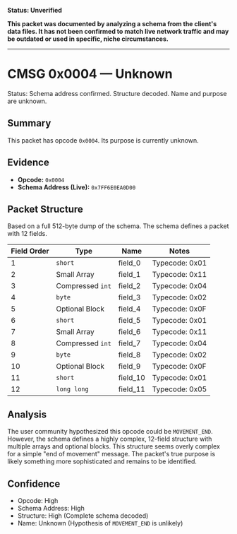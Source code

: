 **Status: Unverified**

**This packet was documented by analyzing a schema from the client's data files. It has not been confirmed to match live network traffic and may be outdated or used in specific, niche circumstances.**

---

# CMSG 0x0004 — Unknown

Status: Schema address confirmed. Structure decoded. Name and purpose are unknown.

## Summary

This packet has opcode `0x0004`. Its purpose is currently unknown.

## Evidence

- **Opcode:** `0x0004`
- **Schema Address (Live):** `0x7FF6E0EA0D00`

## Packet Structure

Based on a full 512-byte dump of the schema. The schema defines a packet with 12 fields.

| Field Order | Type | Name | Notes |
|---|---|---|---|
| 1 | `short` | field_0 | Typecode: 0x01 |
| 2 | Small Array | field_1 | Typecode: 0x11 |
| 3 | Compressed `int` | field_2 | Typecode: 0x04 |
| 4 | `byte` | field_3 | Typecode: 0x02 |
| 5 | Optional Block | field_4 | Typecode: 0x0F |
| 6 | `short` | field_5 | Typecode: 0x01 |
| 7 | Small Array | field_6 | Typecode: 0x11 |
| 8 | Compressed `int` | field_7 | Typecode: 0x04 |
| 9 | `byte` | field_8 | Typecode: 0x02 |
| 10 | Optional Block | field_9 | Typecode: 0x0F |
| 11 | `short` | field_10 | Typecode: 0x01 |
| 12 | `long long` | field_11 | Typecode: 0x05 |

## Analysis

The user community hypothesized this opcode could be `MOVEMENT_END`. However, the schema defines a highly complex, 12-field structure with multiple arrays and optional blocks. This structure seems overly complex for a simple "end of movement" message. The packet's true purpose is likely something more sophisticated and remains to be identified.

## Confidence

- Opcode: High
- Schema Address: High
- Structure: High (Complete schema decoded)
- Name: Unknown (Hypothesis of `MOVEMENT_END` is unlikely)